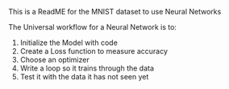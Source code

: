 This is a ReadME for the MNIST dataset to use Neural Networks

The Universal workflow for a Neural Network is to:

1) Initialize the Model with code
2) Create a Loss function to measure accuracy
3) Choose an optimizer
4) Write a loop so it trains through the data
5) Test it with the data it has not seen yet